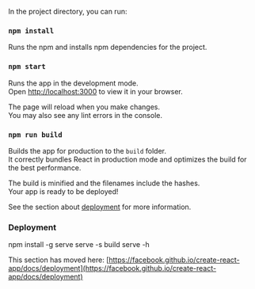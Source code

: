 In the project directory, you can run:

### `npm install`

Runs the npm and installs npm dependencies for the project.

### `npm start`

Runs the app in the development mode.\
Open [http://localhost:3000](http://localhost:3000) to view it in your browser.

The page will reload when you make changes.\
You may also see any lint errors in the console.

### `npm run build`

Builds the app for production to the `build` folder.\
It correctly bundles React in production mode and optimizes the build for the best performance.

The build is minified and the filenames include the hashes.\
Your app is ready to be deployed!

See the section about [deployment](https://facebook.github.io/create-react-app/docs/deployment) for more information.

### Deployment

npm install -g serve
serve -s build
serve -h

This section has moved here: [https://facebook.github.io/create-react-app/docs/deployment](https://facebook.github.io/create-react-app/docs/deployment)
